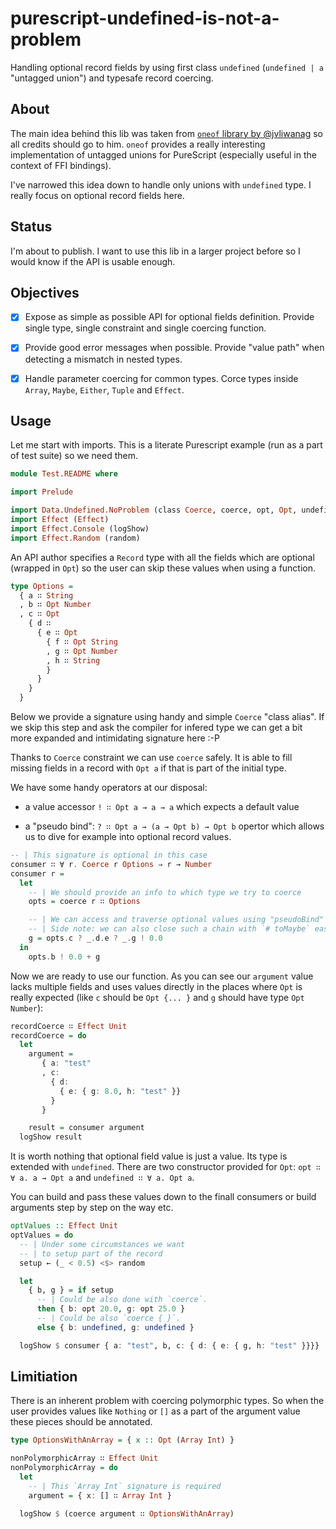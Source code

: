 # purescript-undefined-is-not-a-problem

Handling optional record fields by using first class `undefined` (`undefined | a` "untagged union") and typesafe record coercing.

## About

The main idea behind this lib was taken from [`oneof` library by @jvliwanag](https://github.com/jvliwanag/purescript-oneof) so all credits should go to him. `oneof` provides a really interesting implementation of untagged unions for PureScript (especially useful in the context of FFI bindings).

I've narrowed this idea down to handle only unions with `undefined` type. I really focus on optional record fields here.

## Status

I'm about to publish. I want to use this lib in a larger project before so I would know if the API is usable enough.

## Objectives

- [x] Expose as simple as possible API for optional fields definition. Provide single type, single constraint and single coercing function.

- [x] Provide good error messages when possible. Provide "value path" when detecting a mismatch in nested types.

- [x] Handle parameter coercing for common types. Corce types inside `Array`, `Maybe`, `Either`, `Tuple` and `Effect`.

## Usage

Let me start with imports. This is a literate Purescript example (run as a part of test suite) so we need them.

```purescript
module Test.README where

import Prelude

import Data.Undefined.NoProblem (class Coerce, coerce, opt, Opt, undefined, (?), (!))
import Effect (Effect)
import Effect.Console (logShow)
import Effect.Random (random)
```

An API author specifies a `Record` type with all the fields which are optional (wrapped in `Opt`) so the user can skip these values when using a function.

```purescript
type Options =
  { a ∷ String
  , b ∷ Opt Number
  , c ∷ Opt
    { d ∷
      { e ∷ Opt
        { f ∷ Opt String
        , g ∷ Opt Number
        , h ∷ String
        }
      }
    }
  }
```

Below we provide a signature using handy and simple `Coerce` "class alias". If we skip this step and ask the compiler for infered type we can get a bit more expanded and intimidating signature here :-P

Thanks to `Coerce` constraint we can use `coerce` safely. It is able to fill missing fields in a record with `Opt a` if that is part of the initial type.

We have some handy operators at our disposal:

  * a value accessor `! ∷ Opt a → a → a` which expects a default value

  * a "pseudo bind": `? ∷ Opt a → (a → Opt b) → Opt b` opertor which allows us to dive for example into optional record values.

```purescript
-- | This signature is optional in this case
consumer ∷ ∀ r. Coerce r Options ⇒ r → Number
consumer r =
  let
    -- | We should provide an info to which type we try to coerce
    opts = coerce r ∷ Options

    -- | We can access and traverse optional values using "pseudoBind" function.
    -- | Side note: we can also close such a chain with `# toMaybe` easily.
    g = opts.c ? _.d.e ? _.g ! 0.0
  in
    opts.b ! 0.0 + g
```

Now we are ready to use our function. As you can see our `argument` value lacks multiple fields and uses values directly in the places where `Opt` is really expected (like `c` should be `Opt {... }` and `g` should have type `Opt Number`):

```purescript
recordCoerce ∷ Effect Unit
recordCoerce = do
  let
    argument =
       { a: "test"
       , c:
         { d:
           { e: { g: 8.0, h: "test" }}
         }
       }

    result = consumer argument
  logShow result

```

It is worth nothing that optional field value is just a value. Its type is extended with `undefined`. There are two constructor provided for `Opt`: `opt ∷ ∀ a. a → Opt a` and `undefined ∷ ∀ a. Opt a`.

You can build and pass these values down to the finall consumers or build arguments step by step on the way etc.

```purescript
optValues :: Effect Unit
optValues = do
  -- | Under some circumstances we want
  -- | to setup part of the record
  setup ← (_ < 0.5) <$> random

  let
    { b, g } = if setup
      -- | Could be also done with `coerce`.
      then { b: opt 20.0, g: opt 25.0 }
      -- | Could be also `coerce { }`.
      else { b: undefined, g: undefined }

  logShow $ consumer { a: "test", b, c: { d: { e: { g, h: "test" }}}}
```


## Limitiation

There is an inherent problem with coercing polymorphic types. So when the user provides values like `Nothing` or `[]` as a part of the argument value these pieces should be annotated.

```purescript
type OptionsWithAnArray = { x :: Opt (Array Int) }

nonPolymorphicArray ∷ Effect Unit
nonPolymorphicArray = do
  let
    -- | This `Array Int` signature is required
    argument = { x: [] ∷ Array Int }

  logShow $ (coerce argument ∷ OptionsWithAnArray)
```



<!--
## The Problem

### Why do you use `Record.Union` namespace?

We think about optional fields in a `Record` as a representation of sum of different types. Lets consider this type (where `Opt` marks an optional field):

  ```
  type R =
    { x ∷ Opt Int
    , y ∷ Opt Int
    }
  ```

Let's look at possible values of this hypothetical type (pseudocode):

  ```
  r ∷ Array R
  r = [ { x: 1 }, { y: 2 }, {}, { x: 1, y: 2 } ]
  ```

Of course the above won't typecheck and compile but it is not important. The thing is that we can just think of the above types in terms of a sum like:

  ```
  data R = OnlyX { x ∷ Int } | OnlyY { y ∷ Int } | None {} | XandY { x ∷ Int, y ∷ Int }
  ```
-->


<!--
But let's talk about the basics. The basic idea in `oneof` is to provide type safe casting for values of types which are members of "untagged union" type (like in _TypeScript_).

T.B.C.

When I say value of type like `Int |+| String |+| Number` we state that any value which is an `Int` a `String` or a `Number`. we can safely cast value of for example type `Number` to this.

When we extend union idea to the `Record` type (we are handing only these kind of unions here) we can nicely handle optional fields.
-->


